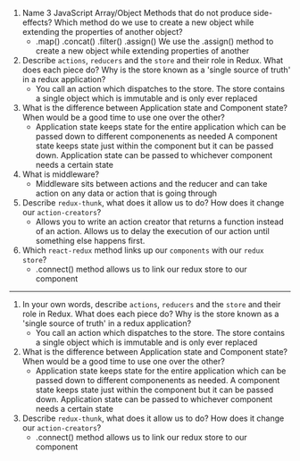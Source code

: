 1.  Name 3 JavaScript Array/Object Methods that do not produce side-effects? Which method do we use to create a new object while extending the properties of another object?
    -   .map() .concat() .filter() .assign() We use the .assign() method to create a new object while extending properties of another
1.  Describe `actions`, `reducers` and the `store` and their role in Redux. What does each piece do? Why is the store known as a 'single source of truth' in a redux application?
    -   You call an action which dispatches to the store. The store contains a single object which is immutable and is only ever replaced
1.  What is the difference between Application state and Component state? When would be a good time to use one over the other?
    -   Application state keeps state for the entire application which can be passed down to different componenents as needed A component state keeps state just within the component but it can be passed down. Application state can be passed to whichever component needs a certain state
1.  What is middleware?
    -   Middleware sits between actions and the reducer and can take action on any data or action that is going through
1.  Describe `redux-thunk`, what does it allow us to do? How does it change our `action-creators`?
    -   Allows you to write an action creator that returns a function instead of an action. Allows us to delay the execution of our action until something else happens first.
1.  Which `react-redux` method links up our `components` with our `redux store`?
    -   .connect() method allows us to link our redux store to our component

---

1. In your own words, describe `actions`, `reducers` and the `store` and their role in Redux. What does each piece do? Why is the store known as a 'single source of truth' in a redux application?
    - You call an action which dispatches to the store. The store contains a single object which is immutable and is only ever replaced
1. What is the difference between Application state and Component state? When would be a good time to use one over the other?
    - Application state keeps state for the entire application which can be passed down to different componenents as needed. A component state keeps state just within the component but it can be passed down. Application state can be passed to whichever component needs a certain state
1. Describe `redux-thunk`, what does it allow us to do? How does it change our `action-creators`?
    - .connect() method allows us to link our redux store to our component
